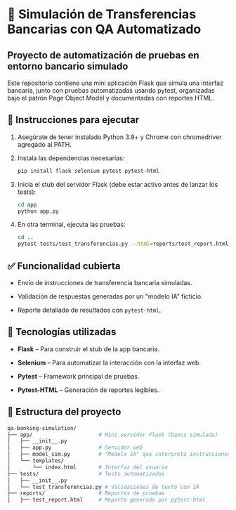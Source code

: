 # 🏦 Simulación de Transferencias Bancarias con QA Automatizado

## Proyecto de automatización de pruebas en entorno bancario simulado
Este repositorio contiene una mini aplicación Flask que simula una interfaz bancaria, junto con pruebas automatizadas usando pytest, organizadas bajo el patrón Page Object Model y documentadas con reportes HTML.

## 🚀 Instrucciones para ejecutar

1. Asegúrate de tener instalado Python 3.9+ y Chrome con chromedriver agregado al PATH.

2. Instala las dependencias necesarias:
   
   ```bash
   pip install flask selenium pytest pytest-html
   ```
   
3. Inicia el stub del servidor Flask (debe estar activo antes de lanzar los tests):

   ```bash
   cd app
   python app.py
   ```

4. En otra terminal, ejecuta las pruebas:

   ```bash
   cd ..
   pytest tests/test_transferencias.py --html=reports/test_report.html
   ```

## ✅ Funcionalidad cubierta

- Envío de instrucciones de transferencia bancaria simuladas.

- Validación de respuestas generadas por un "modelo IA" ficticio.

- Reporte detallado de resultados con ```pytest-html```.

## 🧠 Tecnologías utilizadas

- **Flask** – Para construir el stub de la app bancaria.

- **Selenium** – Para automatizar la interacción con la interfaz web.

- **Pytest** – Framework principal de pruebas.

- **Pytest-HTML** – Generación de reportes legibles.

## 📁 Estructura del proyecto

```bash
qa-banking-simulation/
├── app/                     # Mini servidor Flask (banca simulada)
│   ├── __init__.py
│   ├── app.py               # Servidor web
│   ├── model_sim.py         # "Modelo IA" que interpreta instrucciones
│   └── templates/
│       └── index.html       # Interfaz del usuario
├── tests/                   # Tests automatizados
│   ├── __init__.py
│   └── test_transferencias.py # Validaciones de texto con IA
├── reports/                 # Reportes de pruebas
│   ├── test_report.html     # Reporte generado por pytest-html
```
